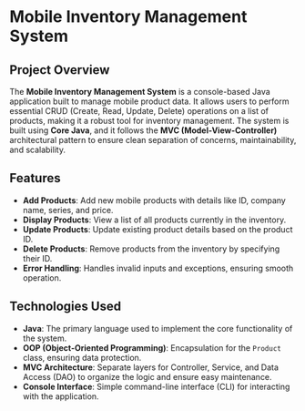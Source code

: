 # Mobile Inventory Management System

## Project Overview

The **Mobile Inventory Management System** is a console-based Java application built to manage mobile product data. It allows users to perform essential CRUD (Create, Read, Update, Delete) operations on a list of products, making it a robust tool for inventory management. The system is built using **Core Java**, and it follows the **MVC (Model-View-Controller)** architectural pattern to ensure clean separation of concerns, maintainability, and scalability.

## Features

- **Add Products**: Add new mobile products with details like ID, company name, series, and price.
- **Display Products**: View a list of all products currently in the inventory.
- **Update Products**: Update existing product details based on the product ID.
- **Delete Products**: Remove products from the inventory by specifying their ID.
- **Error Handling**: Handles invalid inputs and exceptions, ensuring smooth operation.

## Technologies Used

- **Java**: The primary language used to implement the core functionality of the system.
- **OOP (Object-Oriented Programming)**: Encapsulation for the `Product` class, ensuring data protection.
- **MVC Architecture**: Separate layers for Controller, Service, and Data Access (DAO) to organize the logic and ensure easy maintenance.
- **Console Interface**: Simple command-line interface (CLI) for interacting with the application.
